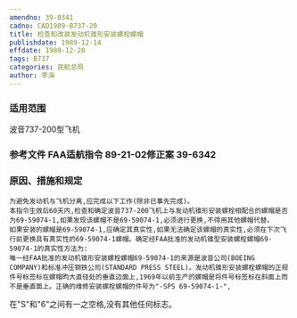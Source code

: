 ```yaml
---
amendno: 39-0341
cadno: CAD1989-B737-20
title: 检查和改装发动机锥形安装螺栓螺帽
publishdate: 1989-12-14
effdate: 1989-12-20
tags: B737
categories: 民航总局
author: 李海
---
```


### 适用范围 
波音737-200型飞机

### 参考文件    FAA适航指令 89-21-02修正案 39-6342 

### 原因、措施和规定 
    为避免发动机与飞机分离,应完成以下工作(除非已事先完成)。 
    本指令生效后60天内,检查和确定波音737-200飞机上与发动机锥形安装螺栓相配合的螺帽是否为69-59074-1,如果发现该螺帽不是69-59074-1,必须进行更换,不得用其他螺帽代替。 
    如果安装的螺帽是69-59074-1,应确定其真实性,如果无法确定该螺帽的真实性,必须在下次飞行前更换具有真实性的69-59074-1螺帽。确定经FAA批准的发动机锥型安装螺栓螺帽69-59074-1的真实性方法为: 
    唯一经FAA批准的发动机锥形安装螺栓螺帽69-59074-1的来源是波音公司(BOEING COMPANY)和标准冲压钢铁公司(STANDARD PRESS STEEL)。发动机锥形安装螺栓螺帽的正规件号标签标在螺帽昀大直径处的垂直边面上,1969年以前生产的螺帽是将件号标签标在斜面上而不是垂直面上。正确的维修安装螺栓螺帽的件号为"-SPS 69-59074-1-",
  
在"S"和"6"之间有一之空格,没有其他任何标志。
